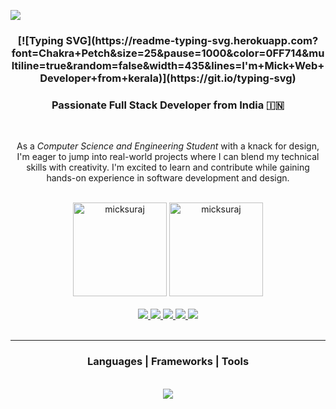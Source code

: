 [![](https://visitcount.itsvg.in/api?id=mick&label=50&pretty=false)](https://visitcount.itsvg.in)

<h3 align="center">
    [![Typing SVG](https://readme-typing-svg.herokuapp.com?font=Chakra+Petch&size=25&pause=1000&color=0FF714&multiline=true&random=false&width=435&lines=I'm+Mick+Web+Developer+from+kerala)](https://git.io/typing-svg)
</h3>

<h3 align="center">Passionate Full Stack Developer from India 🇮🇳</h3>

<br/>

<div align="center">
 
As a *Computer Science and Engineering Student* with a knack for design, 
I'm eager to jump into real-world projects where I can blend my technical skills with creativity. 
I'm excited to learn and contribute while gaining hands-on experience in software development and design.

<br/>

 </div>

 <div align="center">
    <img src="https://github-readme-stats.vercel.app/api?username=Micksuraj777&show_icons=true&locale=en&theme=dark" alt="micksuraj" height="150">
    <img src="https://github-readme-streak-stats.herokuapp.com/?user=Micksuraj777&theme=dark" alt="micksuraj" height="150">  
</div>

<br/>

 <div align="center"> 
  <a href="mailto:micksuraj999@gmail.com">
    <img src="https://img.shields.io/badge/Gmail-333333?style=for-the-badge&logo=gmail&logoColor=red" />
  </a>
  <a href="https://www.linkedin.com/in/mick-suraj" target="_blank">
    <img src="https://img.shields.io/badge/LinkedIn-0077B5?style=for-the-badge&logo=linkedin&logoColor=white" target="_blank" />
  </a>
  <a href="https://www.instagram.com/mick_su_raj_?utm_source=qr&igsh=MXZtaTAycGQ3cWQ3Zw==" target="_blank">
    <img src="https://img.shields.io/badge/Instagram-833ab4?style=for-the-badge&logo=instagram&logoColor=white" />
  </a>
  <a href="https://wa.me/8714572312" target="_blank">
    <img src="https://img.shields.io/badge/WhatsApp-25D366?style=for-the-badge&logo=whatsapp&logoColor=white" />
  </a>
  <a href="https://www.facebook.com/YourPageName" target="_blank">
  <img src="https://img.shields.io/badge/Facebook-1877F2?style=for-the-badge&logo=facebook&logoColor=white" />
  </a>

</div><br/>

 <hr/>

<h3 align="center">Languages | Frameworks | Tools</h3>

<br/>

<div align="center">
    <img src="https://skillicons.dev/icons?i=html,css,tailwind,github,figma,git,python,javascript,react,next,java,mysql,c" />
</div>

<br/><br/>

